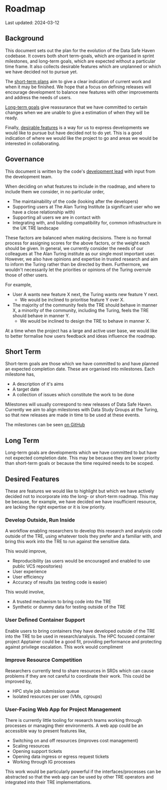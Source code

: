 # Roadmap

Last updated: 2024-03-12

## Background

This document sets out the plan for the evolution of the Data Safe Haven codebase.
It covers both short term-goals, which are organised in sprint milestones, and long-term goals, which are expected without a particular time frame.
It also collects desirable features which are unplanned or which we have decided not to pursue yet.

The [short-term plans](#short-term) aim to give a clear indication of current work and when it may be finished.
We hope that a focus on defining releases will encourage development to balance new features with other improvements and address the needs of users.

[Long-term goals](#long-term) give reassurance that we have committed to certain changes when we are unable to give a estimation of when they will be ready.

Finally, [desirable features](#desireable-features) is a way for us to express developments we would like to pursue but have decided not to do yet.
This is a good indication of where we would like the project to go and areas we would be interested in collaborating.

## Governance

This document is written by the code's [development lead](https://github.com/JimMadge) with input from the development team.

When deciding on what features to include in the roadmap, and where to include them we consider, in no particular order,

- The maintainability of the code (looking after the developers)
- Supporting users at The Alan Turing Institute (a significant user who we have a close relationship with)
- Supporting all users we are in contact with
- Integrating with, and building compatibility for, common infrastructure in the UK TRE landscape

These factors are balanced when making decisions.
There is no formal process for assigning scores for the above factors, or the weight each should be given.
In general, we currently consider the needs of our colleagues at The Alan Turing institute as our single most important user.
However, we also have opinions and expertise in trusted research and aim to inform the Turing rather than be directed by them.
Furthermore, we wouldn't necessarily let the priorities or opinions of the Turing overrule those of other users.

For example,

- User A wants new feature X next, the Turing wants new feature Y next.
    - We would be inclined to prioritise feature Y over X.
- The majority of the community feels the TRE should behave in manner X, a minority of the community, including the Turing, feels the TRE should behave in manner Y.
    - We would be inclined to design the TRE to behave in manner X.

At a time when the project has a large and active user base, we would like to better formalise how users feedback and ideas influence the roadmap.

## Short Term

Short-term goals are those which we have committed to and have planned an expected completion date.
These are organised into milestones.
Each milestone has,

- A description of it's aims
- A target date
- A collection of issues which constitute the work to be done

Milestones will usually correspond to new releases of Data Safe Haven.
Currently we aim to align milestones with Data Study Groups at the Turing, so that new releases are made in time to be used at these events.

The milestones can be seen [on GitHub](https://github.com/alan-turing-institute/data-safe-haven/milestones)

## Long Term

Long-term goals are developments which we have committed to but have not expected completion date.
This may be because they are lower priority than short-term goals or because the time required needs to be scoped.

## Desired Features

These are features we would like to highlight but which we have actively decided not to incorporate into the long- or short-term roadmap.
This may be because, for example, we have decided we have insufficient resource, are lacking the right expertise or it is low priority.

### Develop Outside, Run Inside

A workflow enabling researchers to develop this research and analysis code outside of the TRE, using whatever tools they prefer and a familiar with, and bring this work into the TRE to run against the sensitive data.

This would improve,

- Reproducibility (as users would be encouraged and enabled to use public VCS repositories)
- User experience
- User efficiency
- Accuracy of results (as testing code is easier)

This would involve,

- A trusted mechanism to bring code into the TRE
- Synthetic or dummy data for testing outside of the TRE

### User Defined Container Support

Enable users to bring containers they have developed outside of the TRE into the TRE to be used in research/analysis.
The HPC focused container project Apptainer could be a good fit, providing performance and protecting against privilege escalation.
This work would compliment [](#develop-outside-run-inside)

### Improve Resource Competition

Researchers currently tend to share resources in SRDs which can cause problems if they are not careful to coordinate their work.
This could be improved by,

- HPC style job submission queue
- Isolated resources per user (VMs, cgroups)

### User-Facing Web App for Project Management

There is currently little tooling for research teams working through processes or managing their environments.
A web app could be an accessible way to present features like,

- Switching on and off resources (improves cost management)
- Scaling resources
- Opening support tickets
- Opening data ingress or egress request tickets
- Working through IG processes

This work would be particularly powerful if the interfaces/processes can be abstracted so that the web app can be used by other TRE operators and integrated into their TRE implementations.
